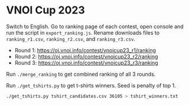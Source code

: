 # VNOI Cup 2023

Switch to English. Go to ranking page of each contest, open console and run the script in `export_ranking.js`. Rename downloads files to `ranking_r1.csv`, `ranking_r2.csv`, and `ranking_r3.csv`.

- Round 1: https://oj.vnoi.info/contest/vnoicup23_r1/ranking
- Round 2: https://oj.vnoi.info/contest/vnoicup23_r2/ranking
- Round 3: https://oj.vnoi.info/contest/vnoicup23_r3/ranking

Run `./merge_ranking` to get combined ranking of all 3 rounds.

Run `./get_tshirts.py` to get t-shirts winners. Seed is penalty of top 1.

```sh
./get_tshirts.py tshirt_candidates.csv 36105 > tshirt_winners.txt
```
